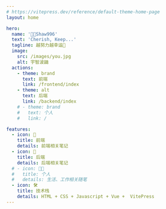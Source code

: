 ```yaml
---
# https://vitepress.dev/reference/default-theme-home-page
layout: home

hero:
  name: '🍭🐳Shaw996'
  text: 'Cherish, Keep...'
  tagline: 越努力越幸运💪
  image:
    src: /images/you.jpg
    alt: 宇智波鼬
  actions:
    - theme: brand
      text: 前端
      link: /frontend/index
    - theme: alt
      text: 后端
      link: /backend/index
    # - theme: brand
    #   text: 个人
    #   link: /

features:
  - icon: 🌿
    title: 前端
    details: 前端相关笔记
  - icon: 🌲
    title: 后端
    details: 后端相关笔记
  # - icon: 🧑‍💻
  #   title: 个人
  #   details: 生活、工作相关随笔
  - icon: 🛠️
    title: 技术栈
    details: HTML + CSS + Javascript + Vue +  VitePress
---
```

